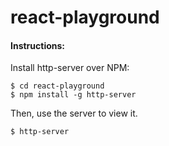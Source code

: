 # react-playground


#### Instructions:

Install http-server over NPM:

```
$ cd react-playground
$ npm install -g http-server
```

Then, use the server to view it.

```
$ http-server
```
